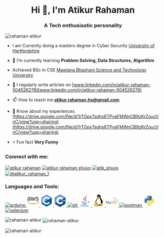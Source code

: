 <h1 align="center">Hi 👋, I'm Atikur Rahaman</h1>
<h3 align="center">A  Tech enthusiastic personality </h3>


<p align="left"> <img src="https://komarev.com/ghpvc/?username=rahaman-atikur&label=Profile%20views&color=0e75b6&style=flat" alt="rahaman-atikur" /> </p>

- I am Currently doing a masters degree in Cyber Security [University of Hertfordshire](https://www.herts.ac.uk/)

- 🌱 I’m currently learning **Problem Solving, Data Structures, Algorithm**

- Achieved BSc in CSE [Mawlana Bhashani Science and Technology University](https://mbstu.ac.bd/)

- 📝 I regularly write articles on [www.linkedin.com/in/atikur-rahaman-504526278](www.linkedin.com/in/atikur-rahaman-504526278)

- 📫 How to reach me **atikur.rahaman.hs@gmail.com**

- 📄 Know about my experiences [https://drive.google.com/file/d/1rTGpx7sqhs6TPvaFMWnCB9zKrZoucVnC/view?usp=sharing](https://drive.google.com/file/d/1rTGpx7sqhs6TPvaFMWnCB9zKrZoucVnC/view?usp=sharing)

- ⚡ Fun fact **Very Funny**

<h3 align="left">Connect with me:</h3>
<p align="left">
<a href="www.linkedin.com/in/atikur-rahaman-504526278" target="blank"><img align="center" src="https://raw.githubusercontent.com/rahuldkjain/github-profile-readme-generator/master/src/images/icons/Social/linked-in-alt.svg" alt="atikur rahaman" height="30" width="40" /></a>
<a href="https://www.facebook.com/atiman.rahman/" target="blank"><img align="center" src="https://raw.githubusercontent.com/rahuldkjain/github-profile-readme-generator/master/src/images/icons/Social/facebook.svg" alt="atikur rahaman shuvo" height="30" width="40" /></a>
<a href="https://instagram.com/atik_shuvo" target="blank"><img align="center" src="https://raw.githubusercontent.com/rahuldkjain/github-profile-readme-generator/master/src/images/icons/Social/instagram.svg" alt="atik_shuvo" height="30" width="40" /></a>
<a href="https://www.hackerrank.com/@atikur_rahaman_1" target="blank"><img align="center" src="https://raw.githubusercontent.com/rahuldkjain/github-profile-readme-generator/master/src/images/icons/Social/hackerrank.svg" alt="@atikur_rahaman_1" height="30" width="40" /></a>
</p>

<h3 align="left">Languages and Tools:</h3>
<p align="left"> <a href="https://www.arduino.cc/" target="_blank" rel="noreferrer"> <img src="https://cdn.worldvectorlogo.com/logos/arduino-1.svg" alt="arduino" width="40" height="40"/> </a> <a href="https://aws.amazon.com" target="_blank" rel="noreferrer"> <img src="https://raw.githubusercontent.com/devicons/devicon/master/icons/amazonwebservices/amazonwebservices-original-wordmark.svg" alt="aws" width="40" height="40"/> </a> <a href="https://www.cprogramming.com/" target="_blank" rel="noreferrer"> <img src="https://raw.githubusercontent.com/devicons/devicon/master/icons/c/c-original.svg" alt="c" width="40" height="40"/> </a> <a href="https://www.w3schools.com/cpp/" target="_blank" rel="noreferrer"> <img src="https://raw.githubusercontent.com/devicons/devicon/master/icons/cplusplus/cplusplus-original.svg" alt="cplusplus" width="40" height="40"/> </a> <a href="https://git-scm.com/" target="_blank" rel="noreferrer"> <img src="https://www.vectorlogo.zone/logos/git-scm/git-scm-icon.svg" alt="git" width="40" height="40"/> </a> <a href="https://www.java.com" target="_blank" rel="noreferrer"> <img src="https://raw.githubusercontent.com/devicons/devicon/master/icons/java/java-original.svg" alt="java" width="40" height="40"/> </a> <a href="https://www.linux.org/" target="_blank" rel="noreferrer"> <img src="https://raw.githubusercontent.com/devicons/devicon/master/icons/linux/linux-original.svg" alt="linux" width="40" height="40"/> </a> <a href="https://www.mysql.com/" target="_blank" rel="noreferrer"> <img src="https://raw.githubusercontent.com/devicons/devicon/master/icons/mysql/mysql-original-wordmark.svg" alt="mysql" width="40" height="40"/> </a> <a href="https://postman.com" target="_blank" rel="noreferrer"> <img src="https://www.vectorlogo.zone/logos/getpostman/getpostman-icon.svg" alt="postman" width="40" height="40"/> </a> <a href="https://www.python.org" target="_blank" rel="noreferrer"> <img src="https://raw.githubusercontent.com/devicons/devicon/master/icons/python/python-original.svg" alt="python" width="40" height="40"/> </a> <a href="https://www.selenium.dev" target="_blank" rel="noreferrer"> <img src="https://raw.githubusercontent.com/detain/svg-logos/780f25886640cef088af994181646db2f6b1a3f8/svg/selenium-logo.svg" alt="selenium" width="40" height="40"/> </a> </p>

<p><img align="left" src="https://github-readme-stats.vercel.app/api/top-langs?username=rahaman-atikur&show_icons=true&locale=en&layout=compact" alt="rahaman-atikur" /></p>

<p>&nbsp;<img align="center" src="https://github-readme-stats.vercel.app/api?username=rahaman-atikur&show_icons=true&locale=en" alt="rahaman-atikur" /></p>

<p><img align="center" src="https://github-readme-streak-stats.herokuapp.com/?user=rahaman-atikur&" alt="rahaman-atikur" /></p>
